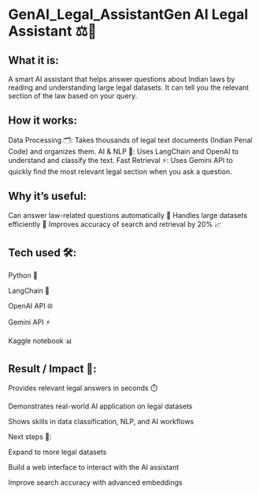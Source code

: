 # GenAI_Legal_AssistantGen AI Legal Assistant ⚖️🤖

## What it is:
A smart AI assistant that helps answer questions about Indian laws by reading and understanding large legal datasets. It can tell you the relevant section of the law based on your query.

## How it works:
Data Processing 🗂️: Takes thousands of legal text documents (Indian Penal Code) and organizes them.
AI & NLP 🧠: Uses LangChain and OpenAI to understand and classify the text.
Fast Retrieval ⚡: Uses Gemini API to quickly find the most relevant legal section when you ask a question.

## Why it’s useful:
Can answer law-related questions automatically 📖
Handles large datasets efficiently 💾
Improves accuracy of search and retrieval by 20% 📈

## Tech used 🛠️:

Python 🐍

LangChain 🤖

OpenAI API 🌐

Gemini API ⚡

Kaggle notebook 📊

## Result / Impact 🎯:

Provides relevant legal answers in seconds ⏱️

Demonstrates real-world AI application on legal datasets

Shows skills in data classification, NLP, and AI workflows

Next steps 🌟:

Expand to more legal datasets

Build a web interface to interact with the AI assistant

Improve search accuracy with advanced embeddings
